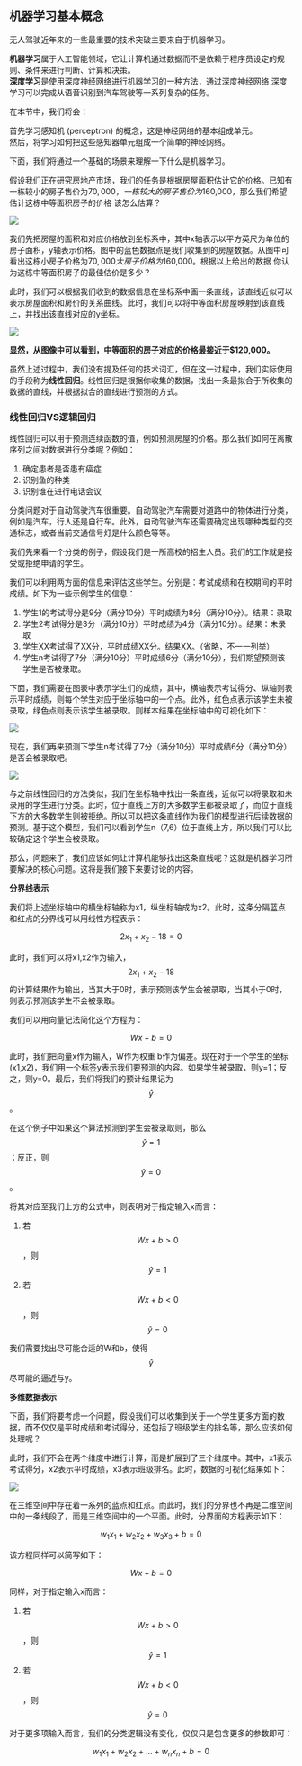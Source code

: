 ## 机器学习基本概念

无人驾驶近年来的一些最重要的技术突破主要来自于机器学习。

**机器学习**属于人工智能领域，它让计算机通过数据而不是依赖于程序员设定的规则、条件来进行判断、计算和决策。  
**深度学习**是使用深度神经网络进行机器学习的一种方法，通过深度神经网络 深度学习可以完成从语音识别到汽车驾驶等一系列复杂的任务。

在本节中，我们将会：

首先学习感知机 \(perceptron\) 的概念，这是神经网络的基本组成单元。  
然后，将学习如何把这些感知器单元组成一个简单的神经网络。

下面，我们将通过一个基础的场景来理解一下什么是机器学习。

假设我们正在研究房地产市场，我们的任务是根据房屋面积估计它的价格。已知有一栋较小的房子售价为$70,000，一栋较大的房子售价为$160,000，那么我们希望估计这栋中等面积房子的价格 该怎么估算？

![](/assets/91.jpg)

我们先把房屋的面积和对应价格放到坐标系中，其中x轴表示以平方英尺为单位的房子面积，y轴表示价格。图中的蓝色数据点是我们收集到的房屋数据。从图中可看出这栋小房子价格为$70,000  大房子价格为$160,000。根据以上给出的数据 你认为这栋中等面积房子的最佳估价是多少？

此时，我们可以根据我们收到的数据信息在坐标系中画一条直线，该直线近似可以表示房屋面积和房价的关系曲线。此时，我们可以将中等面积房屋映射到该直线上，并找出该直线对应的y坐标。

![](/assets/92.jpg)

**显然，从图像中可以看到，中等面积的房子对应的价格最接近于$120,000。**

虽然上述过程中，我们没有提及任何的技术词汇，但在这一过程中，我们实际使用的手段称为**线性回归**。线性回归是根据你收集的数据，找出一条最拟合于所收集的数据的直线，并根据拟合的直线进行预测的方式。

### 线性回归VS逻辑回归

线性回归可以用于预测连续函数的值，例如预测房屋的价格。那么我们如何在离散序列之间对数据进行分类呢？例如：

1. 确定患者是否患有癌症
2. 识别鱼的种类
3. 识别谁在进行电话会议

分类问题对于自动驾驶汽车很重要。自动驾驶汽车需要对道路中的物体进行分类，例如是汽车，行人还是自行车。此外，自动驾驶汽车还需要确定出现哪种类型的交通标志，或者当前交通信号灯是什么颜色等等。

我们先来看一个分类的例子，假设我们是一所高校的招生人员。我们的工作就是接受或拒绝申请的学生。

我们可以利用两方面的信息来评估这些学生。分别是：考试成绩和在校期间的平时成绩。如下为一些示例学生的信息：

1. 学生1的考试得分是9分（满分10分）平时成绩为8分（满分10分）。结果：录取
2. 学生2考试得分是3分（满分10分）平时成绩为4分（满分10分）。结果：未录取
3. 学生XX考试得了XX分，平时成绩XX分。结果XX。（省略，不一一列举）
4. 学生n考试得了7分（满分10分）平时成绩6分（满分10分），我们期望预测该学生是否被录取。

下面，我们需要在图表中表示学生们的成绩，其中，横轴表示考试得分、纵轴则表示平时成绩，则每个学生对应于坐标轴中的一个点。此外，红色点表示该学生未被录取，绿色点则表示该学生被录取。则样本结果在坐标轴中的可视化如下：

![](/assets/93.jpg)

现在，我们再来预测下学生n考试得了7分（满分10分）平时成绩6分（满分10分）是否会被录取吧。

![](/assets/94.jpg)

与之前线性回归的方法类似，我们在坐标轴中找出一条直线，近似可以将录取和未录用的学生进行分类。此时，位于直线上方的大多数学生都被录取了，而位于直线下方的大多数学生则被拒绝。所以可以把这条直线作为我们的模型进行后续数据的预测。基于这个模型，我们可以看到学生n（7,6）位于直线上方，所以我们可以比较确定这个学生会被录取。

那么，问题来了，我们应该如何让计算机能够找出这条直线呢？这就是机器学习所要解决的核心问题。这将是我们接下来要讨论的内容。

**分界线表示**

我们将上述坐标轴中的横坐标轴称为x1，纵坐标轴成为x2。此时，这条分隔蓝点和红点的分界线可以用线性方程表示：


$$
2x_1+x_2-18=0
$$


此时，我们可以将x1,x2作为输入，$$2x_1+x_2-18$$的计算结果作为输出，当其大于0时，表示预测该学生会被录取，当其小于0时，则表示预测该学生不会被录取。

我们可以用向量记法简化这个方程为：


$$
Wx+b=0
$$


此时，我们把向量x作为输入，W作为权重 b作为偏差。现在对于一个学生的坐标 \(x1,x2\)，我们用一个标签y表示我们要预测的内容。如果学生被录取，则y=1；反之，则y=0。最后，我们将我们的预计结果记为$$\hat{y}$$。

在这个例子中如果这个算法预测到学生会被录取则，那么$$\hat{y} = 1$$；反正，则$$\hat{y} = 0$$。

将其对应至我们上方的公式中，则表明对于指定输入x而言：

1. 若$$Wx+b > 0$$，则$$\hat{y} = 1$$
2. 若$$Wx+b < 0$$，则$$\hat{y} = 0$$

我们需要找出尽可能合适的W和b，使得$$\hat{y}$$尽可能的逼近与y。

**多维数据表示**

下面，我们将要考虑一个问题，假设我们可以收集到关于一个学生更多方面的数据，而不仅仅是平时成绩和考试得分，还包括了班级学生的排名等，那么应该如何处理呢？

此时，我们不会在两个维度中进行计算，而是扩展到了三个维度中。其中，x1表示考试得分，x2表示平时成绩，x3表示班级排名。此时，数据的可视化结果如下：

![](/assets/95.jpg)

在三维空间中存在着一系列的蓝点和红点。而此时，我们的分界也不再是二维空间中的一条线段了，而是三维空间中的一个平面。此时，分界面的方程表示如下：


$$
w_1x_1+w_2x_2+w_3x_3+b=0
$$


该方程同样可以简写如下：


$$
Wx+b=0
$$


同样，对于指定输入x而言：

1. 若$$Wx+b > 0$$，则$$\hat{y} = 1$$
2. 若$$Wx+b < 0$$，则$$\hat{y} = 0$$

对于更多项输入而言，我们的分类逻辑没有变化，仅仅只是包含更多的参数即可：


$$
w_1x_1+w_2x_2+... + w_nx_n+b=0
$$


